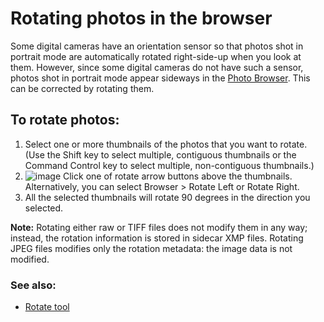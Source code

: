 Rotating photos in the browser
==============================

Some digital cameras have an orientation sensor so that photos shot in
portrait mode are automatically rotated right-side-up when you look at
them. However, since some digital cameras do not have such a sensor,
photos shot in portrait mode appear sideways in the [Photo
Browser](Anatomy-Browser.html). This can be corrected by rotating them.

To rotate photos:
-----------------

1.  Select one or more thumbnails of the photos that you want to rotate.
    (Use the Shift key to select multiple, contiguous thumbnails or the
    Command Control key to select multiple, non-contiguous thumbnails.)
2.  ![image](images/Buttons-Rotate.png) Click one of rotate arrow
    buttons above the thumbnails. Alternatively, you can select Browser
    \> Rotate Left or Rotate Right.
3.  All the selected thumbnails will rotate 90 degrees in the direction
    you selected.

**Note:** Rotating either raw or TIFF files does not modify them in any
way; instead, the rotation information is stored in sidecar XMP files.
Rotating JPEG files modifies only the rotation metadata: the image data
is not modified.

### See also:

-   [Rotate tool](Tool-Rotate.html)

